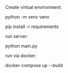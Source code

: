 Create virtual environment:

python -m venv venv

pip install -r requirements


run server:

python main.py


run via docker:

docker-compose up --build
